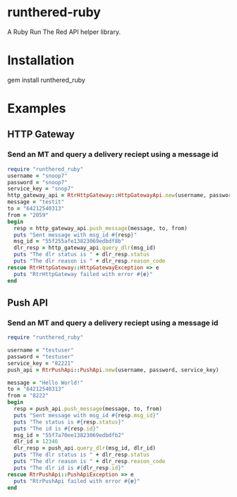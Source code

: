 # runthered-ruby

A Ruby Run The Red API helper library.

# Installation

gem install runthered_ruby

# Examples

## HTTP Gateway

### Send an MT and query a delivery reciept using a message id
```ruby
require "runthered_ruby"
username = "snoop7"
password = "snoop7"
service_key = "snop7"
http_gateway_api = RtrHttpGateway::HttpGatewayApi.new(username, password, service_key)
message = "testit"
to = "64212540313"
from = "2059"
begin
  resp = http_gateway_api.push_message(message, to, from)
  puts "Sent message with msg_id #{resp}"
  msg_id = "55f255afe13823069edbdf8b"
  dlr_resp = http_gateway_api.query_dlr(msg_id)
  puts "The dlr status is " + dlr_resp.status
  puts "The dlr reason is " + dlr_resp.reason_code
rescue RtrHttpGateway::HttpGatewayException => e
  puts "RtrHttpGateway failed with error #{e}"
end
```

## Push API

### Send an MT and query a delivery reciept using a message id
```ruby
require "runthered_ruby"

username = "testuser"
password = "testuser"
service_key = "82221"
push_api = RtrPushApi::PushApi.new(username, password, service_key)

message = "Hello World!"
to = "64212540313"
from = "8222"
begin
  resp = push_api.push_message(message, to, from)
  puts "Sent message with msg_id #{resp.msg_id}"
  puts "The status is #{resp.status}"
  puts "The id is #{resp.id}"
  msg_id = "55f7a70ee13823069edbdfb2"
  dlr_id = 12346
  dlr_resp = push_api.query_dlr(msg_id, dlr_id)
  puts "The dlr status is " + dlr_resp.status
  puts "The dlr reason is " + dlr_resp.reason_code
  puts "The dlr id is #{dlr_resp.id}"
rescue RtrPushApi::PushApiException => e
  puts "RtrPushApi failed with error #{e}"
end
```
